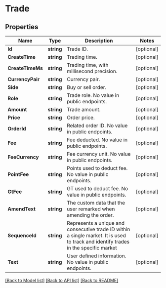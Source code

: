 # Trade

## Properties

Name | Type | Description | Notes
------------ | ------------- | ------------- | -------------
**Id** | **string** | Trade ID. | [optional] 
**CreateTime** | **string** | Trading time. | [optional] 
**CreateTimeMs** | **string** | Trading time, with millisecond precision. | [optional] 
**CurrencyPair** | **string** | Currency pair. | [optional] 
**Side** | **string** | Buy or sell order. | [optional] 
**Role** | **string** | Trade role. No value in public endpoints. | [optional] 
**Amount** | **string** | Trade amount. | [optional] 
**Price** | **string** | Order price. | [optional] 
**OrderId** | **string** | Related order ID. No value in public endpoints. | [optional] 
**Fee** | **string** | Fee deducted. No value in public endpoints. | [optional] 
**FeeCurrency** | **string** | Fee currency unit. No value in public endpoints. | [optional] 
**PointFee** | **string** | Points used to deduct fee. No value in public endpoints. | [optional] 
**GtFee** | **string** | GT used to deduct fee. No value in public endpoints. | [optional] 
**AmendText** | **string** | The custom data that the user remarked when amending the order. | [optional] 
**SequenceId** | **string** | Represents a unique and consecutive trade ID within a single market. It is used to track and identify trades in the specific market | [optional] 
**Text** | **string** | User defined information. No value in public endpoints. | [optional] 

[[Back to Model list]](../README.md#documentation-for-models) [[Back to API list]](../README.md#documentation-for-api-endpoints) [[Back to README]](../README.md)


